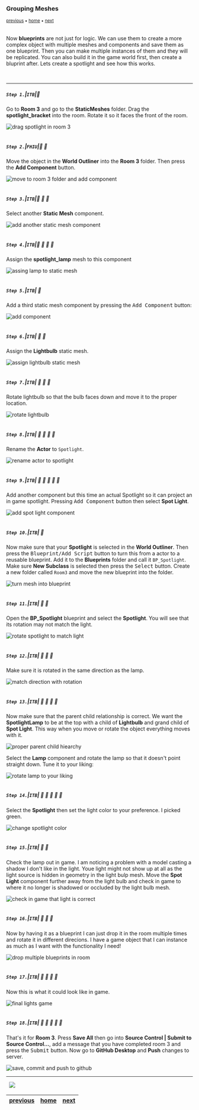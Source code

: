 <img src="https://via.placeholder.com/1000x4/45D7CA/45D7CA" alt="drawing" height="4px"/>

### Grouping Meshes

<sub>[previous](../collision/README.md#user-content-collision-events) • [home](../README.md#user-content-ue4-blueprints) • [next](../dynamic-materials/README.md#user-content-dynamic-materials)</sub>

<img src="https://via.placeholder.com/1000x4/45D7CA/45D7CA" alt="drawing" height="4px"/>

Now **blueprints** are not just for logic. We can use them to create a more complex object with multiple meshes and components and save them as one blueprint. Then you can make multiple instances of them and they will be replicated. You can also build it in the game world first, then create a bluprint after. Lets create a spotlight and see how this works.

<br>

---


##### `Step 1.`\|`ITB`|:small_blue_diamond:

Go to **Room 3** and go to the **StaticMeshes** folder. Drag the **spotlight_bracket** into the room. Rotate it so it faces the front of the room.

![drag spotlight in room 3](images/DragBracketRm3.jpg)

<img src="https://via.placeholder.com/500x2/45D7CA/45D7CA" alt="drawing" height="2px" alt = ""/>

##### `Step 2.`\|`FHIU`|:small_blue_diamond: :small_blue_diamond: 

Move the object in the **World Outliner** into the **Room 3** folder. Then press the **Add Component** button.

![move to room 3 folder and add component](images/MoveToRoom3.jpg)

<img src="https://via.placeholder.com/500x2/45D7CA/45D7CA" alt="drawing" height="2px" alt = ""/>

##### `Step 3.`\|`ITB`|:small_blue_diamond: :small_blue_diamond: :small_blue_diamond:

Select another **Static Mesh** component.

![add another static mesh component](images/AddSecondStaticMeshRm3.jpg)

<img src="https://via.placeholder.com/500x2/45D7CA/45D7CA" alt="drawing" height="2px" alt = ""/>

##### `Step 4.`\|`ITB`|:small_blue_diamond: :small_blue_diamond: :small_blue_diamond: :small_blue_diamond:

Assign the **spotlight_lamp** mesh to this component

![assing lamp to static mesh](images/AssignLampToStaticMeshRm3.jpg)

<img src="https://via.placeholder.com/500x2/45D7CA/45D7CA" alt="drawing" height="2px" alt = ""/>

##### `Step 5.`\|`ITB`| :small_orange_diamond:

Add a third static mesh component by pressing the <kbd>Add Component</kbd> button:

![add component](images/Assign3rdStaticMeshComponent.jpg)

<img src="https://via.placeholder.com/500x2/45D7CA/45D7CA" alt="drawing" height="2px" alt = ""/>

##### `Step 6.`\|`ITB`| :small_orange_diamond: :small_blue_diamond:

Assign the **Lightbulb** static mesh.

![assign lightbulb static mesh](images/AssignLightbulbRm3.jpg)

<img src="https://via.placeholder.com/500x2/45D7CA/45D7CA" alt="drawing" height="2px" alt = ""/>

##### `Step 7.`\|`ITB`| :small_orange_diamond: :small_blue_diamond: :small_blue_diamond:

Rotate lightbulb so that the bulb faces down and move it to the proper location.

![rotate lightbulb](images/image_07.jpg)

<img src="https://via.placeholder.com/500x2/45D7CA/45D7CA" alt="drawing" height="2px" alt = ""/>

##### `Step 8.`\|`ITB`| :small_orange_diamond: :small_blue_diamond: :small_blue_diamond: :small_blue_diamond:

Rename the **Actor** to `Spotlight`.

![rename actor to spotlight](images/RenameActorToSpotlightRm3.jpg)

<img src="https://via.placeholder.com/500x2/45D7CA/45D7CA" alt="drawing" height="2px" alt = ""/>

##### `Step 9.`\|`ITB`| :small_orange_diamond: :small_blue_diamond: :small_blue_diamond: :small_blue_diamond: :small_blue_diamond:

Add another component but this time an actual Spotlight so it can project an in game spotlight. Pressing <kbd>Add Component</kbd> button then select **Spot Light**.

![add spot light component](images/AddSpotLightComponent.jpg)

<img src="https://via.placeholder.com/500x2/45D7CA/45D7CA" alt="drawing" height="2px" alt = ""/>

##### `Step 10.`\|`ITB`| :large_blue_diamond:

Now make sure that your **Spotlight** is selected in the **World Outliner**. Then press the <kbd>Blueprint/Add Script</kbd> button to turn this from a actor to a reusable blueprint. Add it to the **Blueprints** folder and call it `BP_Spotlight`. Make sure **New Subclass** is selected then press the <kbd>Select</kbd> button. Create a new folder called `Room3` and move the new blueprint into the folder.

![turn mesh into blueprint](images/TurnSpotlightIntoBPRm3.jpg)

<img src="https://via.placeholder.com/500x2/45D7CA/45D7CA" alt="drawing" height="2px" alt = ""/>

##### `Step 11.`\|`ITB`| :large_blue_diamond: :small_blue_diamond: 

Open the **BP_Spotlight** blueprint and select the **Spotlight**. You will see that its rotation may not match the light.

![rotate spotlight to match light](images/RotateLightRm3.jpg)

<img src="https://via.placeholder.com/500x2/45D7CA/45D7CA" alt="drawing" height="2px" alt = ""/>


##### `Step 12.`\|`ITB`| :large_blue_diamond: :small_blue_diamond: :small_blue_diamond: 

Make sure it is rotated in the same direction as the lamp.

![match direction with rotation](images/RotateLight.jpg)

<img src="https://via.placeholder.com/500x2/45D7CA/45D7CA" alt="drawing" height="2px" alt = ""/>

##### `Step 13.`\|`ITB`| :large_blue_diamond: :small_blue_diamond: :small_blue_diamond:  :small_blue_diamond: 

Now make sure that the parent child relationship is correct.  We want the **SpotlightLamp** to be at the top with a child of **Lightbulb** and grand child of **Spot Light**. This way when you move or rotate the object everything moves with it.

![proper parent child hiearchy](images/ParentChild.jpg)

Select the **Lamp** component and rotate the lamp so that it doesn't point straight down. Tune it to your liking:

![rotate lamp to your liking](images/RotateLampToOffsetIt.jpg)

<img src="https://via.placeholder.com/500x2/45D7CA/45D7CA" alt="drawing" height="2px" alt = ""/>

##### `Step 14.`\|`ITB`| :large_blue_diamond: :small_blue_diamond: :small_blue_diamond: :small_blue_diamond:  :small_blue_diamond: 

Select the **Spotlight** then set the light color to your preference. I picked green.

![change spotlight color](images/ChangeSpotlightColor.jpg)

<img src="https://via.placeholder.com/500x2/45D7CA/45D7CA" alt="drawing" height="2px" alt = ""/>

##### `Step 15.`\|`ITB`| :large_blue_diamond: :small_orange_diamond: 

Check the lamp out in game. I am noticing a problem with a model casting a shadow I don't like in the light. Youe light might not show up at all as the light source is hidden in geometry in the light bulp mesh. Move the **Spot Light** component further away from the light bulb and check in game to where it no longer is shadowed or occluded by the light bulb mesh.

![check in game that light is correct](images/CheckInGameLightBehindBulb.jpg)

<img src="https://via.placeholder.com/500x2/45D7CA/45D7CA" alt="drawing" height="2px" alt = ""/>

##### `Step 16.`\|`ITB`| :large_blue_diamond: :small_orange_diamond:   :small_blue_diamond: 

Now by having it as a blueprint I can just drop it in the room multiple times and rotate it in different direcions. I have a game object that I can instance as much as I want with the functionality I need!

![drop multiple blueprints in room](images/DropBlueprintInMultipleLocations.jpg)

<img src="https://via.placeholder.com/500x2/45D7CA/45D7CA" alt="drawing" height="2px" alt = ""/>

##### `Step 17.`\|`ITB`| :large_blue_diamond: :small_orange_diamond: :small_blue_diamond: :small_blue_diamond:

Now this is what it could look like in game.

![final lights game](images/InGameFinalLook.jpg)

<img src="https://via.placeholder.com/500x2/45D7CA/45D7CA" alt="drawing" height="2px" alt = ""/>

##### `Step 18.`\|`ITB`| :large_blue_diamond: :small_orange_diamond: :small_blue_diamond: :small_blue_diamond: :small_blue_diamond:

That's it for **Room 3**. Press **Save All** then go into **Source Control | Submit to Source Control...**, add a message that you have completed room 3 and press the <kbd>Submit</kbd> button. Now go to **GitHub Desktop** and **Push** changes to server. 

![save, commit and push to github](images/GItHubRoom3.jpg)

___


<img src="https://via.placeholder.com/1000x4/dba81a/dba81a" alt="drawing" height="4px" alt = ""/>

<img src="https://via.placeholder.com/1000x100/45D7CA/000000/?text=Next Up - Dynamic Materials">

<img src="https://via.placeholder.com/1000x4/dba81a/dba81a" alt="drawing" height="4px" alt = ""/>

| [previous](../collision/README.md#user-content-collision-events)| [home](../README.md#user-content-ue4-blueprints) | [next](../dynamic-materials/README.md#user-content-dynamic-materials)|
|---|---|---|
